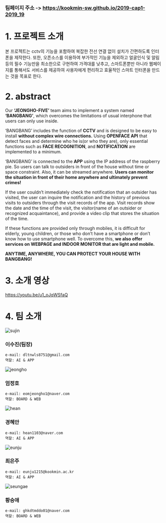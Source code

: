 ### 팀페이지 주소 -> https://kookmin-sw.github.io/2019-cap1-2019_19

# 1. 프로젝트 소개
 본 프로젝트는 cctv의 기능을 포함하여 복잡한 전선 연결 없이 설치가 간편하도록 인터폰을 제작한다. 또한, 오픈소스를 이용하여 부가적인 기능을 제외하고 얼굴인식 및 알림 등의 필수 기능만을 최소한으로 구현하여 가격대를 낮추고, 스마트폰뿐만 아니라 웹페이지를 통해서도 서비스를 제공하여 사용자에게 편리하고 효율적인 스마트 인터폰을 만드는 것을 목표로 한다.

 
# 2. abstract
Our **‘JEONGHO-FIVE’** team aims to implement a system named **‘BANGBANG’**, which overcomes the limitations of usual interphone that users can only use inside.

‘BANGBANG’ includes the function of **CCTV** and is designed to be easy to install **without complex wire connections.** Using **OPENFACE API** that detect faces and determine who he is(or who they are), only essential functions such as **FACE RECOGNITION**, and **NOTIFICATION** are implemented to a minimum.

‘BANGBANG’ is connected to the **APP** using the IP address of the raspberry pie. So users can talk to outsiders in front of the house without time or space constraint. Also, it can be streamed anywhere. **Users can monitor the situation in front of their home anywhere and ultimately prevent crimes!**

If the user couldn’t immediately check the notification that an outsider has visited, the user can inquire the notification and the history of previous visits to outsiders through the visit records of the app. Visit records show the date and the time of the visit, the visitor(name of an outsider or recognized acquaintance), and provide a video clip that stores the situation of the time.

If these functions are provided only through mobiles, it is difficult for elderly, young children, or those who don’t have a smartphone or don’t know how to use smartphone well. To overcome this, **we also offer services on WEBPAGE and INDOOR MONITOR that are light and mobile.**

**ANYTIME, ANYWHERE, YOU CAN PROTECT YOUR HOUSE WITH BANGBANG!**


# 3. 소개 영상
https://youtu.be/u1_oJqWSfaQ


# 4. 팀 소개

![sujin](./images/sujin.png)

### 이수진(팀장)
```
e-mail: dltnwls8751@gmail.com
역할: AI & APP
```
![jeongho](./images/jeongho.png)

### 엄정호
```
e-mail: eomjeongho1@naver.com
역할: BOARD & WEB
```
![hean](./images/hean.png)

### 경혜안
```
e-mail: hean1103@naver.com 
역할: AI & APP
```
![eunju](./images/eunju.png)

### 최은주
```
e-mail: eunju1215@kookmin.ac.kr 
역할: AI & APP
```
![seungae](./images/ghkdtmddo.png)
### 황승애
```
e-mail: ghkdtmddo01@naver.com
역할: BOARD & WEB
```
